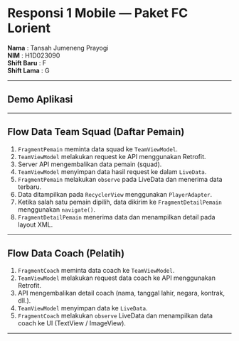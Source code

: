 # Responsi 1 Mobile — Paket FC Lorient

**Nama**       : Tansah Jumeneng Prayogi  
**NIM**        : H1D023090  
**Shift Baru** : F  
**Shift Lama** : G  

---

## Demo Aplikasi


---

## Flow Data Team Squad (Daftar Pemain)

1. `FragmentPemain` meminta data squad ke `TeamViewModel`.
2. `TeamViewModel` melakukan request ke API menggunakan Retrofit.
3. Server API mengembalikan data pemain (squad).
4. `TeamViewModel` menyimpan data hasil request ke dalam `LiveData`.
5. `FragmentPemain` melakukan `observe` pada LiveData dan menerima data terbaru.
6. Data ditampilkan pada `RecyclerView` menggunakan `PlayerAdapter`.
7. Ketika salah satu pemain dipilih, data dikirim ke `FragmentDetailPemain` menggunakan `navigate()`.
8. `FragmentDetailPemain` menerima data dan menampilkan detail pada layout XML.

---

## Flow Data Coach (Pelatih)

1. `FragmentCoach` meminta data coach ke `TeamViewModel`.
2. `TeamViewModel` melakukan request data coach ke API menggunakan Retrofit.
3. API mengembalikan detail coach (nama, tanggal lahir, negara, kontrak, dll.).
4. `TeamViewModel` menyimpan data ke `LiveData`.
5. `FragmentCoach` melakukan `observe` LiveData dan menampilkan data coach ke UI (TextView / ImageView).

---

